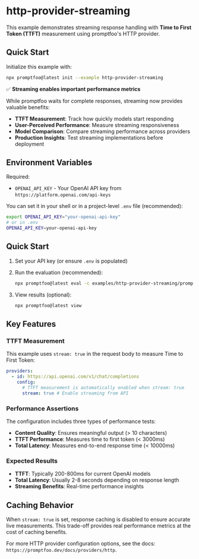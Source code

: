 # http-provider-streaming

This example demonstrates streaming response handling with **Time to First Token (TTFT)** measurement using promptfoo's HTTP provider.

## Quick Start

Initialize this example with:

```bash
npx promptfoo@latest init --example http-provider-streaming
```

✅ **Streaming enables important performance metrics**

While promptfoo waits for complete responses, streaming now provides valuable benefits:

- **TTFT Measurement**: Track how quickly models start responding
- **User-Perceived Performance**: Measure streaming responsiveness
- **Model Comparison**: Compare streaming performance across providers
- **Production Insights**: Test streaming implementations before deployment

## Environment Variables

Required:

- `OPENAI_API_KEY` - Your OpenAI API key from `https://platform.openai.com/api-keys`

You can set it in your shell or in a project-level `.env` file (recommended):

```bash
export OPENAI_API_KEY="your-openai-api-key"
# or in .env
OPENAI_API_KEY=your-openai-api-key
```

## Quick Start

1. Set your API key (or ensure `.env` is populated)

2. Run the evaluation (recommended):

   ```bash
   npx promptfoo@latest eval -c examples/http-provider-streaming/promptfooconfig.yaml
   ```

3. View results (optional):

   ```bash
   npx promptfoo@latest view
   ```

## Key Features

### TTFT Measurement

This example uses `stream: true` in the request body to measure Time to First Token:

```yaml
providers:
  - id: https://api.openai.com/v1/chat/completions
    config:
      # TTFT measurement is automatically enabled when stream: true
      stream: true # Enable streaming from API
```

### Performance Assertions

The configuration includes three types of performance tests:

- **Content Quality**: Ensures meaningful output (> 10 characters)
- **TTFT Performance**: Measures time to first token (< 3000ms)
- **Total Latency**: Measures end-to-end response time (< 10000ms)

### Expected Results

- **TTFT**: Typically 200-800ms for current OpenAI models
- **Total Latency**: Usually 2-8 seconds depending on response length
- **Streaming Benefits**: Real-time performance insights

## Caching Behavior

When `stream: true` is set, response caching is disabled to ensure accurate live measurements. This trade-off provides real performance metrics at the cost of caching benefits.

For more HTTP provider configuration options, see the docs: `https://promptfoo.dev/docs/providers/http`.
